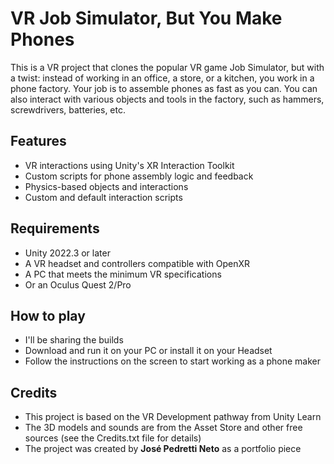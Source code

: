 # VR Job Simulator, But You Make Phones

This is a VR project that clones the popular VR game Job Simulator, but with a twist: instead of working in an office, a store, or a kitchen, you work in a phone factory. Your job is to assemble phones as fast as you can. You can also interact with various objects and tools in the factory, such as hammers, screwdrivers, batteries, etc.

## Features

- VR interactions using Unity's XR Interaction Toolkit
- Custom scripts for phone assembly logic and feedback
- Physics-based objects and interactions
- Custom and default interaction scripts

## Requirements

- Unity 2022.3 or later
- A VR headset and controllers compatible with OpenXR
- A PC that meets the minimum VR specifications
- Or an Oculus Quest 2/Pro

## How to play

- I'll be sharing the builds
- Download and run it on your PC or install it on your Headset
- Follow the instructions on the screen to start working as a phone maker

## Credits

- This project is based on the VR Development pathway from Unity Learn
- The 3D models and sounds are from the Asset Store and other free sources (see the Credits.txt file for details)
- The project was created by **José Pedretti Neto** as a portfolio piece
